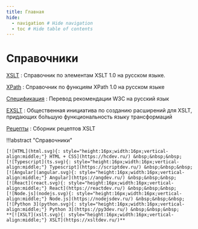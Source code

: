 ```yaml
---
title: Главная
hide:
  - navigation # Hide navigation
  - toc # Hide table of contents
---
```


# Справочники

[XSLT](/xslt/)
: Справочник по элементам XSLT 1.0 на русском языке.

[XPath](/xpath/)
: Справочник по функциям XPath 1.0 на русском языке

[Спецификация](/tr/)
: Перевод рекомендации W3C на русский язык

[EXSLT](/exslt/)
: Общественная инициатива по созданию расширений для XSLT, придающих бо́льшую функциональность языку трансформаций

[Рецепты](/recipes/)
: Сборник рецептов XSLT

!!!abstract "Справочники"

    [![HTML](html.svg){: style="height:16px;width:16px;vertical-align:middle;"} HTML + CSS](https://hcdev.ru/) &nbsp;&nbsp;&nbsp;
    [![Typescript](ts.svg){: style="height:16px;width:16px;vertical-align:middle;"} Typescript](https://scriptdev.ru/) &nbsp;&nbsp;&nbsp;
    [![Angular](angular.svg){: style="height:16px;width:16px;vertical-align:middle;"} Angular](https://angdev.ru/) &nbsp;&nbsp;&nbsp;
    [![React](react.svg){: style="height:16px;width:16px;vertical-align:middle;"} React](https://reactdev.ru/) &nbsp;&nbsp;&nbsp;
    [![Node.js](nodejs.svg){: style="height:16px;width:16px;vertical-align:middle;"} Node.js](https://nodejsdev.ru/) &nbsp;&nbsp;&nbsp;
	[![Python 3](python.svg){: style="height:16px;width:16px;vertical-align:middle;"} Python 3](https://py3dev.ru/) &nbsp;&nbsp;&nbsp;
    **[![XSLT](xslt.svg){: style="height:16px;width:16px;vertical-align:middle;"} XSLT](https://xsltdev.ru/)**

